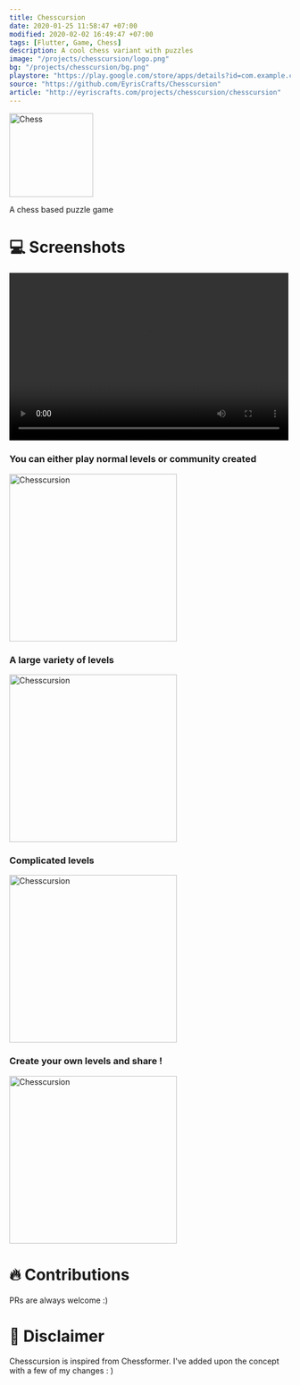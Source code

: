 ```yaml
---
title: Chesscursion
date: 2020-01-25 11:58:47 +07:00
modified: 2020-02-02 16:49:47 +07:00
tags: [Flutter, Game, Chess]
description: A cool chess variant with puzzles
image: "/projects/chesscursion/logo.png"
bg: "/projects/chesscursion/bg.png"
playstore: "https://play.google.com/store/apps/details?id=com.example.chessnomer"
source: "https://github.com/EyrisCrafts/Chesscursion"
article: "http://eyriscrafts.com/projects/chesscursion/chesscursion"
---
```



<img src="/projects/chesscursion/logo.png" width='150px' alt="Chess" >


A chess based puzzle game

# 💻 Screenshots


<video width="500" height="300" controls>
  <source src="/projects/chesscursion/sr1.mp4" type="video/mp4">
Your browser does not support the video tag.
</video>

### You can either play normal levels or community created
<img src="/projects/chesscursion/ss1.jpg" width='300px' alt="Chesscursion">

### A large variety of levels
<img src="/projects/chesscursion/ss2.jpg" width='300px' alt="Chesscursion">

### Complicated levels
<img src="/projects/chesscursion/ss3.jpg" width='300px' alt="Chesscursion">


### Create your own levels and share !
<img src="/projects/chesscursion/ss4.jpg" width='300px' alt="Chesscursion">

# 🔥 Contributions

PRs are always welcome :)

# 👾 Disclaimer

Chesscursion is inspired from Chessformer. I've added upon the concept with a few of my changes : )

